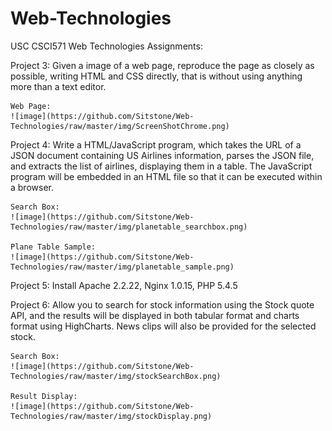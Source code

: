 # Web-Technologies
USC CSCI571 Web Technologies Assignments:

Project 3:
	Given a image of a web page, reproduce the page as closely as possible, writing HTML and CSS directly, that is without using anything more than a text editor.

	Web Page:
	![image](https://github.com/Sitstone/Web-Technologies/raw/master/img/ScreenShotChrome.png)


Project 4:
	Write a HTML/JavaScript program, which takes the URL of a JSON document containing US Airlines information, parses the JSON file, and extracts the list of airlines, displaying them in a table. The JavaScript program will be embedded in an HTML file so that it can be executed within a browser.
	
	Search Box:
	![image](https://github.com/Sitstone/Web-Technologies/raw/master/img/planetable_searchbox.png)

	Plane Table Sample:
	![image](https://github.com/Sitstone/Web-Technologies/raw/master/img/planetable_sample.png)


Project 5:
	Install Apache 2.2.22, Nginx 1.0.15, PHP 5.4.5


Project 6:
	Allow you to search for stock information using the Stock quote API, and the results will be displayed in both tabular format and charts format using HighCharts. News clips will also be provided for the selected stock.

	Search Box:
	![image](https://github.com/Sitstone/Web-Technologies/raw/master/img/stockSearchBox.png)

	Result Display:
	![image](https://github.com/Sitstone/Web-Technologies/raw/master/img/stockDisplay.png)